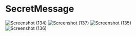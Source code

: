 # SecretMessage
![Screenshot (134)](https://user-images.githubusercontent.com/67550955/101426174-0e3c2180-392f-11eb-8cbb-c45b5f4cca71.png)
![Screenshot (137)](https://user-images.githubusercontent.com/67550955/101426237-2b70f000-392f-11eb-943e-2c6ace96fc52.png)
![Screenshot (135)](https://user-images.githubusercontent.com/67550955/101426243-30ce3a80-392f-11eb-97b7-037ed5972364.png)
![Screenshot (136)](https://user-images.githubusercontent.com/67550955/101426249-3297fe00-392f-11eb-99f4-19aa9be50034.png)

